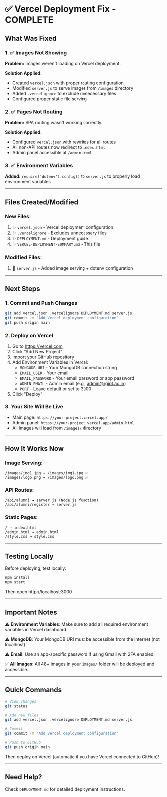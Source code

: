 # ✅ Vercel Deployment Fix - COMPLETE

## What Was Fixed

### 1. ✅ Images Not Showing

**Problem:** Images weren't loading on Vercel deployment.

**Solution Applied:**

- Created `vercel.json` with proper routing configuration
- Modified `server.js` to serve images from `/images` directory
- Added `.vercelignore` to exclude unnecessary files
- Configured proper static file serving

### 2. ✅ Pages Not Routing

**Problem:** SPA routing wasn't working correctly.

**Solution Applied:**

- Configured `vercel.json` with rewrites for all routes
- All non-API routes now redirect to `index.html`
- Admin panel accessible at `/admin.html`

### 3. ✅ Environment Variables

**Added:** `require('dotenv').config()` to `server.js` to properly load environment variables

---

## Files Created/Modified

### New Files:

1. ✨ `vercel.json` - Vercel deployment configuration
2. ✨ `.vercelignore` - Excludes unnecessary files
3. ✨ `DEPLOYMENT.md` - Deployment guide
4. ✨ `VERCEL-DEPLOYMENT-SUMMARY.md` - This file

### Modified Files:

1. 📝 `server.js` - Added image serving + dotenv configuration

---

## Next Steps

### 1. Commit and Push Changes

```bash
git add vercel.json .vercelignore DEPLOYMENT.md server.js
git commit -m "Add Vercel deployment configuration"
git push origin main
```

### 2. Deploy on Vercel

1. Go to https://vercel.com
2. Click "Add New Project"
3. Import your GitHub repository
4. Add Environment Variables in Vercel:
   - `MONGODB_URI` - Your MongoDB connection string
   - `EMAIL_USER` - Your email
   - `EMAIL_PASSWORD` - Your email password or app password
   - `ADMIN_EMAIL` - Admin email (e.g., admin@rgipt.ac.in)
   - `PORT` - Leave default or set to 3000
5. Click "Deploy"

### 3. Your Site Will Be Live

- Main page: `https://your-project.vercel.app/`
- Admin panel: `https://your-project.vercel.app/admin.html`
- All images will load from `/images/` directory

---

## How It Works Now

### Image Serving:

```
/images/img1.jpg → /images/img1.jpg ✅
/images/logo.png → /images/logo.png ✅
```

### API Routes:

```
/api/alumni → server.js (Node.js function)
/api/alumni/register → server.js
```

### Static Pages:

```
/ → index.html
/admin.html → admin.html
/style.css → style.css
```

---

## Testing Locally

Before deploying, test locally:

```bash
npm install
npm start
```

Then open http://localhost:3000

---

## Important Notes

⚠️ **Environment Variables**: Make sure to add all required environment variables in Vercel dashboard.

⚠️ **MongoDB**: Your MongoDB URI must be accessible from the internet (not localhost).

⚠️ **Email**: Use an app-specific password if using Gmail with 2FA enabled.

✅ **All Images**: All 48+ images in your `images/` folder will be deployed and accessible.

---

## Quick Commands

```bash
# View changes
git status

# Add new files
git add vercel.json .vercelignore DEPLOYMENT.md server.js

# Commit
git commit -m "Add Vercel deployment configuration"

# Push to GitHub
git push origin main
```

Then deploy on Vercel (automatic if you have Vercel connected to GitHub)!

---

## Need Help?

Check `DEPLOYMENT.md` for detailed deployment instructions.
